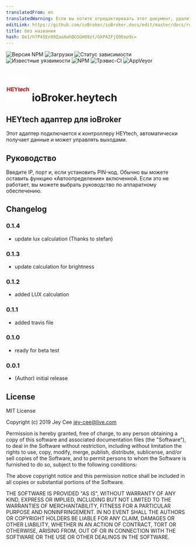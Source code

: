 ```yaml
---
translatedFrom: en
translatedWarning: Если вы хотите отредактировать этот документ, удалите поле «translationFrom», в противном случае этот документ будет снова автоматически переведен
editLink: https://github.com/ioBroker/ioBroker.docs/edit/master/docs/ru/adapterref/iobroker.heytech/README.md
title: без названия
hash: Oe1/h7P45En99ZaaXwhQGSGH09zt/GkPAIFjQ9Eeo9c=
---
```

![Версия NPM](http://img.shields.io/npm/v/iobroker.heytech.svg)
![Загрузки](https://img.shields.io/npm/dm/iobroker.heytech.svg)
![Статус зависимости](https://img.shields.io/david/jey-cee/iobroker.heytech.svg)
![Известные уязвимости](https://snyk.io/test/github/jey-cee/ioBroker.heytech/badge.svg)
![NPM](https://nodei.co/npm/iobroker.heytech.png?downloads=true)
![Трэвис-CI](http://img.shields.io/travis/jey-cee/ioBroker.heytech/master.svg)
![AppVeyor](https://ci.appveyor.com/api/projects/status/github/jey-cee/ioBroker.heytech?branch=master&svg=true)

<h1><img src="admin/heytech.png" width="64"/> ioBroker.heytech </h1>

## HEYtech адаптер для ioBroker
Этот адаптер подключается к контроллеру HEYtech, автоматически получает данные и может управлять выходами.

## Руководство
Введите IP, порт и, если установить PIN-код.
Обычно вы можете оставить функцию «Автоопределение» включенной. Если это не работает, вы можете выбрать руководство по аппаратному обеспечению.

## Changelog

### 0.1.4
* update lux calculation (Thanks to stefan)


### 0.1.3
* update calculation for brightness


### 0.1.2
* added LUX calculation


### 0.1.1
* added travis file


### 0.1.0
* ready for beta test


### 0.0.1
* (Author) initial release

## License
MIT License

Copyright (c) 2019 Jey Cee <jey-cee@live.com>

Permission is hereby granted, free of charge, to any person obtaining a copy
of this software and associated documentation files (the "Software"), to deal
in the Software without restriction, including without limitation the rights
to use, copy, modify, merge, publish, distribute, sublicense, and/or sell
copies of the Software, and to permit persons to whom the Software is
furnished to do so, subject to the following conditions:

The above copyright notice and this permission notice shall be included in all
copies or substantial portions of the Software.

THE SOFTWARE IS PROVIDED "AS IS", WITHOUT WARRANTY OF ANY KIND, EXPRESS OR
IMPLIED, INCLUDING BUT NOT LIMITED TO THE WARRANTIES OF MERCHANTABILITY,
FITNESS FOR A PARTICULAR PURPOSE AND NONINFRINGEMENT. IN NO EVENT SHALL THE
AUTHORS OR COPYRIGHT HOLDERS BE LIABLE FOR ANY CLAIM, DAMAGES OR OTHER
LIABILITY, WHETHER IN AN ACTION OF CONTRACT, TORT OR OTHERWISE, ARISING FROM,
OUT OF OR IN CONNECTION WITH THE SOFTWARE OR THE USE OR OTHER DEALINGS IN THE
SOFTWARE.